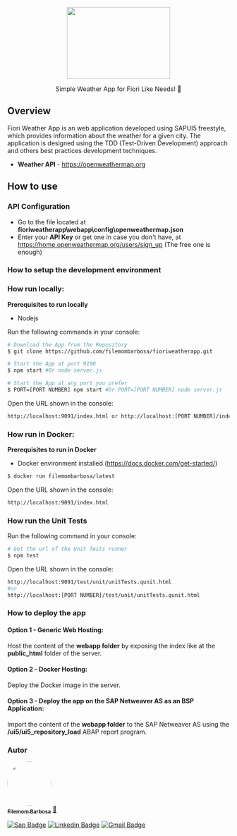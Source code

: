<p align="center">
  <a href="#">
    <img src="https://iili.io/oRYR6J.png" width="234" height="163" alt="" />
  </a>
</p>

<p align="center">Simple Weather App for Fiori Like Needs! 🚀</p>


## Overview
Fiori Weather App is an web application developed using SAPUI5 freestyle, which provides information about the weather for a given city. The application is designed using the TDD (Test-Driven Development) approach and others best practices development techniques. 

- **Weather API** - https://openweathermap.org

## How to use

### API Configuration
- Go to the file located at **fioriweatherapp\webapp\config\openweathermap.json** 
- Enter your **API Key** or get one in case you don't have, at https://home.openweathermap.org/users/sign_up (The free one is enough)


### How to setup the development environment

### How run locally:
**Prerequisites to run locally**
- Nodejs

Run the following commands in your console:
```bash
# Download the App from the Repository
$ git clone https://github.com/filemombarbosa/fioriweatherapp.git

# Start the App at port 9190
$ npm start #Or node server.js

# Start the App at any port you prefer
$ PORT=[PORT NUMBER] npm start #Or PORT=[PORT NUMBER] node server.js
```

Open the URL shown in the console:
```bash
http://localhost:9091/index.html or http://localhost:[PORT NUMBER]/index.html
```

### How run in Docker:
**Prerequisites to run in Docker**
- Docker environment installed (https://docs.docker.com/get-started/)

```bash
$ docker run filemombarbosa/latest
```

Open the URL shown in the console:
```bash
http://localhost:9091/index.html
```

### How run the Unit Tests 
Run the following command in your console:
```bash
# Get the url of the Unit Tests runner
$ npm test
```
Open the URL shown in the console:
```bash
http://localhost:9091/test/unit/unitTests.qunit.html 
#or 
http://localhost:[PORT NUMBER]/test/unit/unitTests.qunit.html
```

### How to deploy the app

#### Option 1 - Generic Web Hosting:
  Host the content of the **webapp folder** by exposing the index like at the **public_html** folder of the server.

#### Option 2 - Docker Hosting:
  Deploy the Docker image in the server.

#### Option 3 - Deploy the app on the SAP Netweaver AS as an BSP Application:
  Import the content of the **webapp folder** to the SAP Netweaver AS using the **/ui5/ui5_repository_load** ABAP report program.

### Autor

<a href="https://www.linkedin.com/in/filemom-barbosa-14095372/">
 <img style="border-radius: 50%;" src="https://avatars.services.sap.com/images/filemombarbosa.png" width="100px;" alt=""/>
 <br />
 <sub><b>Filemom Barbosa</b></sub></a> <a href="https://github.com/filemombarbosa title="Github">🚀</a>


[![Sap Badge](https://img.shields.io/badge/-@filemombarbosa-1ca0f1?style=flat-square&labelColor=1ca0f1&logo=sap&logoColor=white&link=https://twitter.com/filemombarbosa)](https://people.sap.com/filemombarbosa) 
[![Linkedin Badge](https://img.shields.io/badge/-Filemom-blue?style=flat-square&logo=Linkedin&logoColor=white&link=https://www.linkedin.com/in/filemombarbosa/)](https://www.linkedin.com/in/filemom-barbosa-14095372/) 
[![Gmail Badge](https://img.shields.io/badge/-filemombarbosa@gmail.com-c14438?style=flat-square&logo=Gmail&logoColor=white&link=mailto:filemombarbosa@gmail.com)](mailto:filemombarbosa@gmail.com)